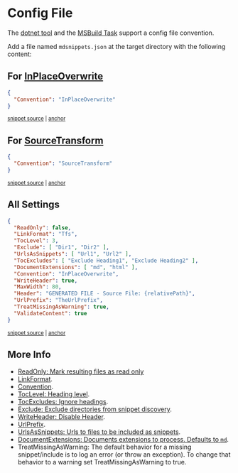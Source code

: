 <!--
GENERATED FILE - DO NOT EDIT
This file was generated by [MarkdownSnippets](https://github.com/SimonCropp/MarkdownSnippets).
Source File: /docs/mdsource/config-file.source.md
To change this file edit the source file and then run MarkdownSnippets.
-->

# Config File

The [dotnet tool](/readme.md#installation) and the [MSBuild Task](msbuild.md) support a config file convention.

Add a file named `mdsnippets.json` at the target directory with the following content:


## For [InPlaceOverwrite](https://github.com/SimonCropp/MarkdownSnippets#inplaceoverwrite)

<!-- snippet: InPlaceOverwrite.json -->
<a id='e62f4077'></a>
```json
{
  "Convention": "InPlaceOverwrite"
}
```
<sup><a href='/src/ConfigReader.Tests/InPlaceOverwrite.json#L1-L3' title='Snippet source file'>snippet source</a> | <a href='#e62f4077' title='Start of snippet'>anchor</a></sup>
<!-- endSnippet -->


## For [SourceTransform](https://github.com/SimonCropp/MarkdownSnippets#sourcetransform)

<!-- snippet: SourceTransform.json -->
<a id='e4c42b12'></a>
```json
{
  "Convention": "SourceTransform"
}
```
<sup><a href='/src/ConfigReader.Tests/SourceTransform.json#L1-L3' title='Snippet source file'>snippet source</a> | <a href='#e4c42b12' title='Start of snippet'>anchor</a></sup>
<!-- endSnippet -->


## All Settings

<!-- snippet: allConfig.json -->
<a id='38346206'></a>
```json
{
  "ReadOnly": false,
  "LinkFormat": "Tfs",
  "TocLevel": 3,
  "Exclude": [ "Dir1", "Dir2" ],
  "UrlsAsSnippets": [ "Url1", "Url2" ],
  "TocExcludes": [ "Exclude Heading1", "Exclude Heading2" ],
  "DocumentExtensions": [ "md", "html" ],
  "Convention": "InPlaceOverwrite",
  "WriteHeader": true,
  "MaxWidth": 80,
  "Header": "GENERATED FILE - Source File: {relativePath}",
  "UrlPrefix": "TheUrlPrefix",
  "TreatMissingAsWarning": true,
  "ValidateContent": true
}
```
<sup><a href='/src/ConfigReader.Tests/allConfig.json#L1-L16' title='Snippet source file'>snippet source</a> | <a href='#38346206' title='Start of snippet'>anchor</a></sup>
<!-- endSnippet -->


## More Info

 * [ReadOnly: Mark resulting files as read only](/readme.md#mark-resulting-files-as-read-only)
 * [LinkFormat](/readme.md#linkformat).
 * [Convention](/readme.md#document-convention).
 * [TocLevel: Heading level](/docs/toc.md#heading-level).
 * [TocExcludes: Ignore headings](/docs/toc.md#ignore-headings).
 * [Exclude: Exclude directories from snippet discovery](/docs/snippet-exclusion.md).
 * [WriteHeader: Disable Header](/docs/header.md#disable-header).
 * [UrlPrefix](/readme.md#urlprefix).
 * [UrlsAsSnippets: Urls to files to be included as snippets](/readme.md#urlsassnippets).
 * [DocumentExtensions: Documents extensions to process. Defaults to `md`](/readme.md#documentextensions).
 * TreatMissingAsWarning: The default behavior for a missing snippet/include is to log an error (or throw an exception). To change that behavior to a warning set TreatMissingAsWarning to true.
